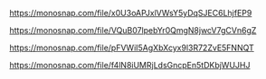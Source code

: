 https://monosnap.com/file/x0U3oAPJxlVWsY5yDqSJEC6LhjfEP9

https://monosnap.com/file/VQuB07lpebYr0QmgN8jwcV7gCVn6gZ

https://monosnap.com/file/pFVWiI5AgXbXcyx9l3R72ZvE5FNNQT

https://monosnap.com/file/f4lN8iUMRjLdsGncpEn5tDKbjWUJHJ
